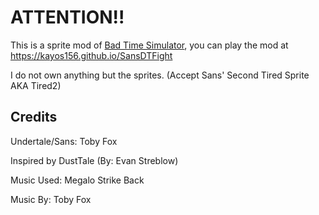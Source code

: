# ATTENTION!!
This is a sprite mod of [Bad Time Simulator](https://jcw87.github.io/c2-sans-fight/), you can play the mod at https://kayos156.github.io/SansDTFight

I do not own anything but the sprites. (Accept Sans' Second Tired Sprite AKA Tired2)
## Credits
Undertale/Sans: Toby Fox

Inspired by DustTale (By: Evan Streblow)

Music Used: Megalo Strike Back

Music By: Toby Fox
